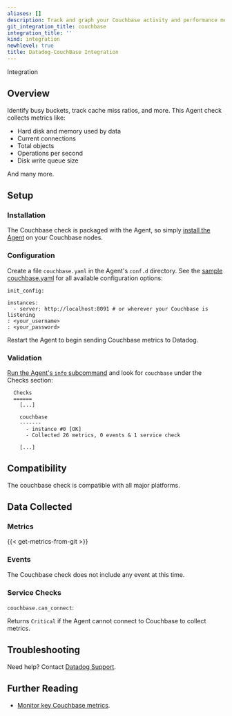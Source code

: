 ```yaml
---
aliases: []
description: Track and graph your Couchbase activity and performance metrics.
git_integration_title: couchbase
integration_title: ''
kind: integration
newhlevel: true
title: Datadog-CouchBase Integration
---
```


 Integration

## Overview

Identify busy buckets, track cache miss ratios, and more. This Agent check collects metrics like:

* Hard disk and memory used by data
* Current connections
* Total objects
* Operations per second
* Disk write queue size

And many more.

## Setup
### Installation

The Couchbase check is packaged with the Agent, so simply [install the Agent](https://app.datadoghq.com/account/settings#agent) on your Couchbase nodes.

### Configuration

Create a file `couchbase.yaml` in the Agent's `conf.d` directory. See the [sample couchbase.yaml](https://github.com/DataDog/integrations-core/blob/master/couchbase/conf.yaml.example) for all available configuration options:

```
init_config:

instances:
  - server: http://localhost:8091 # or wherever your Couchbase is listening
: <your_username>
: <your_password>
```

Restart the Agent to begin sending Couchbase metrics to Datadog.

### Validation

[Run the Agent's `info` subcommand](https://help.datadoghq.com/hc/en-us/articles/203764635-Agent-Status-and-Information) and look for `couchbase` under the Checks section:

```
  Checks
  ======
    [...]

    couchbase
    -------
      - instance #0 [OK]
      - Collected 26 metrics, 0 events & 1 service check

    [...]
```

## Compatibility

The couchbase check is compatible with all major platforms.

## Data Collected
### Metrics
{{< get-metrics-from-git >}}

### Events
The Couchbase check does not include any event at this time.

### Service Checks

`couchbase.can_connect`:

Returns `Critical` if the Agent cannot connect to Couchbase to collect metrics.

## Troubleshooting
Need help? Contact [Datadog Support](http://docs.datadoghq.com/help/).

## Further Reading

* [Monitor key Couchbase metrics](https://www.datadoghq.com/blog/monitoring-couchbase-performance-datadog/).
